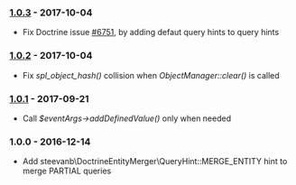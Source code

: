 ### [1.0.3](../../compare/1.0.2...1.0.3) - 2017-10-04

- Fix Doctrine issue [#6751](https://github.com/doctrine/doctrine2/issues/6751), by adding defaut query hints to query hints

### [1.0.2](../../compare/1.0.1...1.0.2) - 2017-10-04

- Fix _spl_object_hash()_ collision when _ObjectManager::clear()_ is called

### [1.0.1](../../compare/1.0.0...1.0.1) - 2017-09-21

- Call _$eventArgs->addDefinedValue()_ only when needed

### 1.0.0 - 2016-12-14

- Add steevanb\DoctrineEntityMerger\QueryHint::MERGE_ENTITY hint to merge PARTIAL queries
